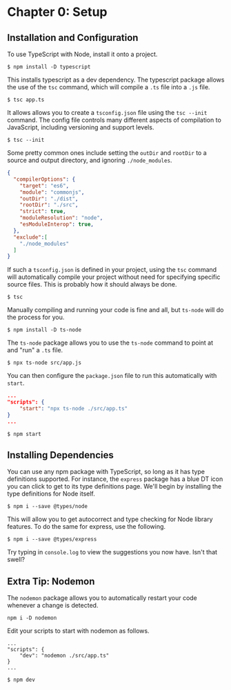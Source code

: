 # Chapter 0: Setup
## Installation and Configuration
To use TypeScript with Node, install it onto a project.

```
$ npm install -D typescript
```

This installs typescript as a dev dependency. The typescript package allows the use of the `tsc` command, which will compile a `.ts` file into a `.js` file.

```
$ tsc app.ts
```

It allows allows you to create a `tsconfig.json` file using the `tsc --init` command. The config file controls many different aspects of compilation to JavaScript, including versioning and support levels.

```
$ tsc --init
```

Some pretty common ones include setting the `outDir` and `rootDir` to a source and output directory, and ignoring `./node_modules`.

```json
{
  "compilerOptions": {                        
    "target": "es6",                               
    "module": "commonjs",                           
    "outDir": "./dist",                             
    "rootDir": "./src",                             
    "strict": true,
    "moduleResolution": "node",
    "esModuleInterop": true,                       
  },
  "exclude":[
    "./node_modules"
  ]
}
```

If such a `tsconfig.json` is defined in your project, using the `tsc` command will automatically compile your project without need for specifying specific source files. This is probably how it should always be done.

```
$ tsc
```

Manually compiling and running your code is fine and all, but `ts-node` will do the process for you.

```
$ npm install -D ts-node
```

The `ts-node` package allows you to use the `ts-node` command to point at and "run" a `.ts` file.

```
$ npx ts-node src/app.js
```

You can then configure the `package.json` file to run this automatically with `start`.

```json
...
"scripts": {
    "start": "npx ts-node ./src/app.ts"
}
...
```

```
$ npm start
```

## Installing Dependencies
You can use any npm package with TypeScript, so long as it has type definitions supported. For instance, the `express` package has a blue DT icon you can click to get to its type definitions page. We'll begin by installing the type definitions for Node itself.

```
$ npm i --save @types/node
```

This will allow you to get autocorrect and type checking for Node library features. To do the same for express, use the following.

```
$ npm i --save @types/express
```

Try typing in `console.log` to view the suggestions you now have. Isn't that swell?

## Extra Tip: Nodemon
The `nodemon` package allows you to automatically restart your code whenever a change is detected.

```
npm i -D nodemon
```

Edit your scripts to start with nodemon as follows.

```
...
"scripts": {
    "dev": "nodemon ./src/app.ts"
}
...
```

```
$ npm dev
```
